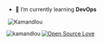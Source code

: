 - 🌱 I’m currently learning **DevOps**

<p>&nbsp;<img align="center" src="http://github-profile-summary-cards.vercel.app/api/cards/profile-details?username=Kamandlou" alt="Kamandlou" /></p>
<p><img align="left" src="https://github-readme-stats.vercel.app/api/top-langs?username=kamandlou&show_icons=true&hide=css,html,c%23,shaderlab&locale=en&layout=compact" alt="kamandlou" /></p>

[![Open Source Love](https://badges.frapsoft.com/os/v1/open-source.svg?v=102)](https://github.com/ellerbrock/open-source-badge/)
